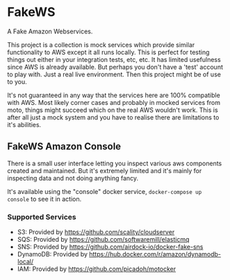 # FakeWS
A Fake Amazon Webservices. 

This project is a collection is mock services which provide similar functionality to AWS except it all runs locally. This is perfect for testing things out either in your integration tests, etc, etc. It has limited usefulness since AWS is already available. But perhaps you don't have a 'test' account to play with. Just a real live environment. Then this project might be of use to you.

It's not guaranteed in any way that the services here are 100% compatible with AWS. Most likely corner cases and probably in mocked services from moto, things might succeed which on the real AWS wouldn't work. This is after all just a mock system and you have to realise there are limitations to it's abilities.

## FakeWS Amazon Console

There is a small user interface letting you inspect various aws components created and maintained. But it's extremely limited and it's mainly for inspecting data and not doing anything fancy.

It's available using the "console" docker service, ```docker-compose up console``` to see it in action.

### Supported Services

- S3: Provided by https://github.com/scality/cloudserver
- SQS: Provided by https://github.com/softwaremill/elasticmq
- SNS: Provided by https://github.com/airdock-io/docker-fake-sns
- DynamoDB: Provided by https://hub.docker.com/r/amazon/dynamodb-local/
- IAM: Provided by https://github.com/picadoh/motocker